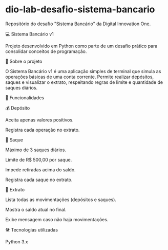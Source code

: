 # dio-lab-desafio-sistema-bancario
Repositório do desafio "Sistema Bancário" da Digital Innovation One.

💻 Sistema Bancário v1

Projeto desenvolvido em Python como parte de um desafio prático para consolidar conceitos de programação.

📌 Sobre o projeto

O Sistema Bancário v1 é uma aplicação simples de terminal que simula as operações básicas de uma conta corrente.
Permite realizar depósitos, saques e visualizar o extrato, respeitando regras de limite e quantidade de saques diários.

🚀 Funcionalidades

💰 Depósito

Aceita apenas valores positivos.

Registra cada operação no extrato.

🏧 Saque

Máximo de 3 saques diários.

Limite de R$ 500,00 por saque.

Impede retiradas acima do saldo.

Registra cada saque no extrato.

📜 Extrato

Lista todas as movimentações (depósitos e saques).

Mostra o saldo atual no final.

Exibe mensagem caso não haja movimentações.

🛠️ Tecnologias utilizadas

Python 3.x
